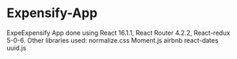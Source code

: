# Expensify-App

ExpeExpensify App done using React 16.1.1, React Router 4.2.2, React-redux 5-0-6. Other libraries used: normalize.css Moment.js airbnb react-dates uuid.js
